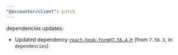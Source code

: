 ```yaml
---
"@accounter/client": patch
---
```

dependencies updates:
  - Updated dependency [`react-hook-form@7.56.4` ↗︎](https://www.npmjs.com/package/react-hook-form/v/7.56.4) (from `7.56.3`, in `dependencies`)
